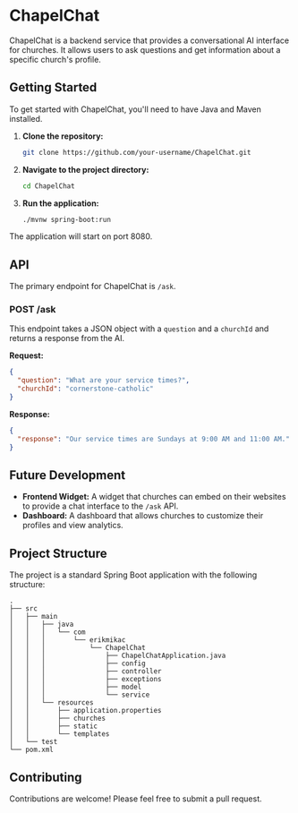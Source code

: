 # ChapelChat

ChapelChat is a backend service that provides a conversational AI interface for churches. It allows users to ask questions and get information about a specific church's profile.

## Getting Started

To get started with ChapelChat, you'll need to have Java and Maven installed.

1.  **Clone the repository:**

    ```bash
    git clone https://github.com/your-username/ChapelChat.git
    ```

2.  **Navigate to the project directory:**

    ```bash
    cd ChapelChat
    ```

3.  **Run the application:**

    ```bash
    ./mvnw spring-boot:run
    ```

The application will start on port 8080.

## API

The primary endpoint for ChapelChat is `/ask`.

### POST /ask

This endpoint takes a JSON object with a `question` and a `churchId` and returns a response from the AI.

**Request:**

```json
{
  "question": "What are your service times?",
  "churchId": "cornerstone-catholic"
}
```

**Response:**

```json
{
  "response": "Our service times are Sundays at 9:00 AM and 11:00 AM."
}
```

## Future Development

*   **Frontend Widget:** A widget that churches can embed on their websites to provide a chat interface to the `/ask` API.
*   **Dashboard:** A dashboard that allows churches to customize their profiles and view analytics.

## Project Structure

The project is a standard Spring Boot application with the following structure:

```
.
├── src
│   ├── main
│   │   ├── java
│   │   │   └── com
│   │   │       └── erikmikac
│   │   │           └── ChapelChat
│   │   │               ├── ChapelChatApplication.java
│   │   │               ├── config
│   │   │               ├── controller
│   │   │               ├── exceptions
│   │   │               ├── model
│   │   │               └── service
│   │   └── resources
│   │       ├── application.properties
│   │       ├── churches
│   │       ├── static
│   │       └── templates
│   └── test
└── pom.xml
```

## Contributing

Contributions are welcome! Please feel free to submit a pull request.
